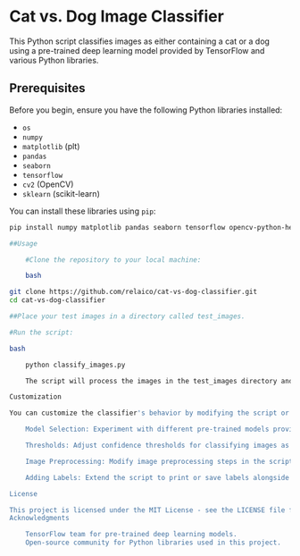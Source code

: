 # Cat vs. Dog Image Classifier

This Python script classifies images as either containing a cat or a dog using a pre-trained deep learning model provided by TensorFlow and various Python libraries.

## Prerequisites

Before you begin, ensure you have the following Python libraries installed:

- `os`
- `numpy`
- `matplotlib` (plt)
- `pandas`
- `seaborn`
- `tensorflow`
- `cv2` (OpenCV)
- `sklearn` (scikit-learn)

You can install these libraries using `pip`:

```bash
pip install numpy matplotlib pandas seaborn tensorflow opencv-python-headless scikit-learn

##Usage

    #Clone the repository to your local machine:

    bash

git clone https://github.com/relaico/cat-vs-dog-classifier.git
cd cat-vs-dog-classifier

##Place your test images in a directory called test_images.

#Run the script:

bash

    python classify_images.py

    The script will process the images in the test_images directory and provide predictions on whether each image contains a cat or a dog.

Customization

You can customize the classifier's behavior by modifying the script or the model used. Potential customizations include:

    Model Selection: Experiment with different pre-trained models provided by TensorFlow for better accuracy.

    Thresholds: Adjust confidence thresholds for classifying images as cats or dogs.

    Image Preprocessing: Modify image preprocessing steps in the script to suit your dataset better.

    Adding Labels: Extend the script to print or save labels alongside predictions if you have labeled data.

License

This project is licensed under the MIT License - see the LICENSE file for details.
Acknowledgments

    TensorFlow team for pre-trained deep learning models.
    Open-source community for Python libraries used in this project.
